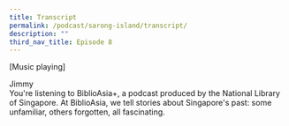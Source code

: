 ```yaml
---
title: Transcript
permalink: /podcast/sarong-island/transcript/
description: ""
third_nav_title: Episode 8
---
```

[Music playing]

Jimmy   <br>
You're listening to BiblioAsia+, a podcast produced by the National Library of Singapore. At BiblioAsia, we tell stories about Singapore's past: some unfamiliar, others forgotten, all fascinating.